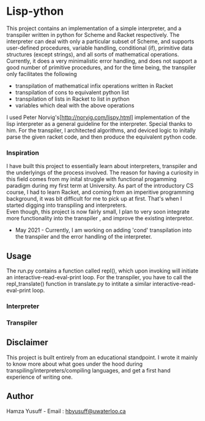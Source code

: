 # Lisp-ython

This project contains an implementation of a simple interpreter, and a transpiler written in python for Scheme and Racket respectively. The interpreter can deal with only a particular subset of Scheme, and supports user-defined procedures, variable handling, conditional (if), primitive data structures (except strings), and all sorts of mathematical operations. Currently, it does a very minimalistic error handling, and does not support a good number of primitive procedures, and for the time being, the transpiler only facilitates the following

- transpilation of mathematical infix operations written in Racket
- transpilation of cons to equivalent python list
- transpilation of lists in Racket to list in python
- variables which deal with the above operations

I used Peter Norvig's[http://norvig.com/lispy.html] implementation of the lisp interpreter as a general guideline for the interpreter. Special thanks to him.
For the transpiler, I architected algorithms, and deviced logic to initally parse the given racket code, and then produce the equivalent python code.

### Inspiration

I have built this project to essentially learn about interpreters, transpiler and the underlyings of the process involved. The reason for having a curiosity in this field comes from my inital struggle with functional progamming paradigm during my first term at University. As part of the introductory CS course, I had to learn Racket, and coming from an
imperitive programming background, it was bit difficult for me to pick up at first. That's when I started digging into transpiling and interpreters.  
Even though, this project is now fairly small, I plan to very soon integrate more functionality into the transpiler , and improve the existing interpretor.

- May 2021 - Currently, I am working on adding 'cond' transpilation into the transpiler and the error handling of the interpreter.

## Usage

The run.py contains a function called repl(), which upon invoking will initiate an interactive-read-eval-print loop. For the transpiler, you have to call the repl_translate()
function in translate.py to intitate a similar interactive-read-eval-print loop.

### Interpreter

### Transpiler

## Disclaimer

This project is built entirely from an educational standpoint. I wrote it mainly to know more about what goes under the hood during transpiling/interpreters/compiling languages, and get a first hand experience of writing one.

## Author

Hamza Yusuff - Email : hbyusuff@uwaterloo.ca
